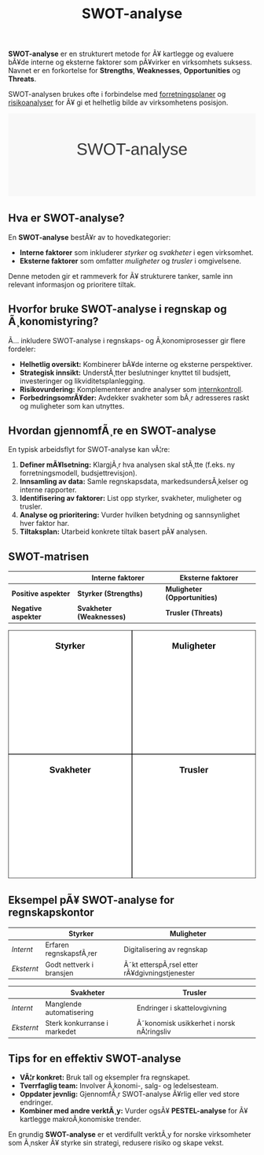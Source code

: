 ﻿---
title: "SWOT-analyse"
meta_title: "SWOT-analyse"
meta_description: '**SWOT-analyse** er en strukturert metode for Ã¥ kartlegge og evaluere bÃ¥de interne og eksterne faktorer som pÃ¥virker en virksomhets suksess. Navnet er en for...'
slug: swot-analyse
type: blog
layout: pages/single
---

**SWOT-analyse** er en strukturert metode for Ã¥ kartlegge og evaluere bÃ¥de interne og eksterne faktorer som pÃ¥virker en virksomhets suksess. Navnet er en forkortelse for **Strengths**, **Weaknesses**, **Opportunities** og **Threats**.

SWOT-analysen brukes ofte i forbindelse med [forretningsplaner](/blogs/regnskap/hva-er-forretningsplan "Hva er en Forretningsplan? Komplett Guide til Forretningsplan i Norske Virksomheter") og [risikoanalyser](/blogs/regnskap/hva-er-avvikshandtering "Hva er AvvikshÃ¥ndtering i Regnskap? Prosess, Metoder og Beste Praksis") for Ã¥ gi et helhetlig bilde av virksomhetens posisjon.

![SWOT-analyse](swot-analyse-image.svg)

## Hva er SWOT-analyse?

En **SWOT-analyse** bestÃ¥r av to hovedkategorier:

* **Interne faktorer** som inkluderer *styrker* og *svakheter* i egen virksomhet.
* **Eksterne faktorer** som omfatter *muligheter* og *trusler* i omgivelsene.

Denne metoden gir et rammeverk for Ã¥ strukturere tanker, samle inn relevant informasjon og prioritere tiltak.

## Hvorfor bruke SWOT-analyse i regnskap og Ã¸konomistyring?

Ã… inkludere SWOT-analyse i regnskaps- og Ã¸konomiprosesser gir flere fordeler:

* **Helhetlig oversikt:** Kombinerer bÃ¥de interne og eksterne perspektiver.
* **Strategisk innsikt:** UnderstÃ¸tter beslutninger knyttet til budsjett, investeringer og likviditetsplanlegging.
* **Risikovurdering:** Komplementerer andre analyser som [internkontroll](/blogs/regnskap/hva-er-internkontroll "Hva er Internkontroll? Kritisk for Effektiv Kontroll og Risikostyring").
* **ForbedringsomrÃ¥der:** Avdekker svakheter som bÃ¸r adresseres raskt og muligheter som kan utnyttes.

## Hvordan gjennomfÃ¸re en SWOT-analyse

En typisk arbeidsflyt for SWOT-analyse kan vÃ¦re:

1. **Definer mÃ¥lsetning:** KlargjÃ¸r hva analysen skal stÃ¸tte (f.eks. ny forretningsmodell, budsjettrevisjon).
2. **Innsamling av data:** Samle regnskapsdata, markedsundersÃ¸kelser og interne rapporter.
3. **Identifisering av faktorer:** List opp styrker, svakheter, muligheter og trusler.
4. **Analyse og prioritering:** Vurder hvilken betydning og sannsynlighet hver faktor har.
5. **Tiltaksplan:** Utarbeid konkrete tiltak basert pÃ¥ analysen.

## SWOT-matrisen

|                       | **Interne faktorer**         | **Eksterne faktorer**        |
|-----------------------|------------------------------|-----------------------------|
| **Positive aspekter** | **Styrker (Strengths)**      | **Muligheter (Opportunities)** |
| **Negative aspekter** | **Svakheter (Weaknesses)**   | **Trusler (Threats)**          |

![SWOT-matrise](swot-matrix.svg)

## Eksempel pÃ¥ SWOT-analyse for regnskapskontor

|                        | Styrker                              | Muligheter                              |
|------------------------|--------------------------------------|-----------------------------------------|
| _Internt_              | Erfaren regnskapsfÃ¸rer               | Digitalisering av regnskap              |
| _Eksternt_             | Godt nettverk i bransjen             | Ã˜kt etterspÃ¸rsel etter rÃ¥dgivningstjenester |

|                        | Svakheter                            | Trusler                                 |
|------------------------|--------------------------------------|-----------------------------------------|
| _Internt_              | Manglende automatisering             | Endringer i skattelovgivning           |
| _Eksternt_             | Sterk konkurranse i markedet         | Ã˜konomisk usikkerhet i norsk nÃ¦ringsliv |

## Tips for en effektiv SWOT-analyse

* **VÃ¦r konkret:** Bruk tall og eksempler fra regnskapet.
* **Tverrfaglig team:** Involver Ã¸konomi-, salg- og ledelsesteam.
* **Oppdater jevnlig:** GjennomfÃ¸r SWOT-analyse Ã¥rlig eller ved store endringer.
* **Kombiner med andre verktÃ¸y:** Vurder ogsÃ¥ **PESTEL-analyse** for Ã¥ kartlegge makroÃ¸konomiske trender.

En grundig **SWOT-analyse** er et verdifullt verktÃ¸y for norske virksomheter som Ã¸nsker Ã¥ styrke sin strategi, redusere risiko og skape vekst.


